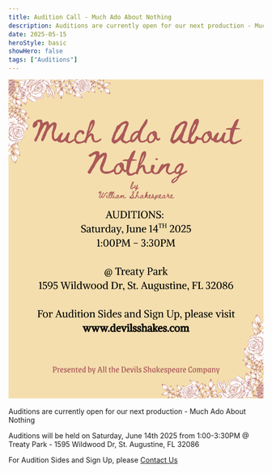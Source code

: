```yaml
---
title: Audition Call - Much Ado About Nothing
description: Auditions are currently open for our next production - Much Ado About Nothing
date: 2025-05-15
heroStyle: basic
showHero: false
tags: ["Auditions"]
---
```


![Audition Graphic](feature.png)

Auditions are currently open for our next production - Much Ado About Nothing

Auditions will be held on Saturday, June 14th 2025 from 1:00-3:30PM @ Treaty Park - 1595 Wildwood Dr, St. Augustine, FL 32086

For Audition Sides and Sign Up, please [Contact Us](/contact)